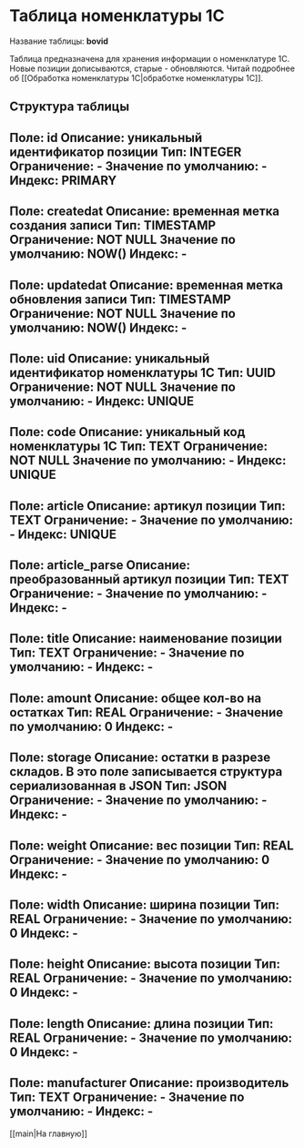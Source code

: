 # Таблица номенклатуры 1С

Название таблицы: **bovid**

Таблица предназначена для хранения информации о номенклатуре 1С. Новые позиции дописываются, старые - обновляются. Читай подробнее об [[Обработка номенклатуры 1С|обработке номенклатуры 1С]].

## Структура таблицы

Поле: **id**
Описание: уникальный идентификатор позиции
Тип: INTEGER
Ограничение: -
Значение по умолчанию: -
Индекс: PRIMARY
---------------------------
Поле: **createdat**
Описание: временная метка создания записи
Тип: TIMESTAMP
Ограничение: NOT NULL
Значение по умолчанию: NOW()
Индекс: -
---------------------------
Поле: **updatedat**
Описание: временная метка обновления записи
Тип: TIMESTAMP
Ограничение: NOT NULL
Значение по умолчанию: NOW()
Индекс: -
---------------------------
Поле: **uid**
Описание: уникальный идентификатор номенклатуры 1С
Тип: UUID
Ограничение: NOT NULL
Значение по умолчанию: -
Индекс: UNIQUE
---------------------------
Поле: **code**
Описание: уникальный код номенклатуры 1С
Тип: TEXT
Ограничение: NOT NULL
Значение по умолчанию: -
Индекс: UNIQUE
---------------------------
Поле: **article**
Описание: артикул позиции
Тип: TEXT
Ограничение: -
Значение по умолчанию: -
Индекс: UNIQUE
---------------------------
Поле: **article_parse**
Описание: преобразованный артикул позиции
Тип: TEXT
Ограничение: -
Значение по умолчанию: -
Индекс: -
---------------------------
Поле: **title**
Описание: наименование позиции
Тип: TEXT
Ограничение: -
Значение по умолчанию: -
Индекс: -
---------------------------
Поле: **amount**
Описание: общее кол-во на остатках
Тип: REAL
Ограничение: -
Значение по умолчанию: 0
Индекс: -
---------------------------
Поле: **storage**
Описание: остатки в разрезе складов. В это поле записывается структура сериализованная в JSON
Тип: JSON
Ограничение: -
Значение по умолчанию: -
Индекс: -
---------------------------
Поле: **weight**
Описание: вес позиции
Тип: REAL
Ограничение: -
Значение по умолчанию: 0
Индекс: -
---------------------------
Поле: **width**
Описание: ширина позиции
Тип: REAL
Ограничение: -
Значение по умолчанию: 0
Индекс: -
---------------------------
Поле: **height**
Описание: высота позиции
Тип: REAL
Ограничение: -
Значение по умолчанию: 0
Индекс: -
---------------------------
Поле: **length**
Описание: длина позиции
Тип: REAL
Ограничение: -
Значение по умолчанию: 0
Индекс: -
---------------------------
Поле: **manufacturer**
Описание: производитель
Тип: TEXT
Ограничение: -
Значение по умолчанию: -
Индекс: -
---------------------------

[[main|На главную]]